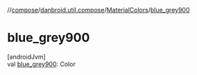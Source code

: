 //[compose](../../../index.md)/[danbroid.util.compose](../index.md)/[MaterialColors](index.md)/[blue_grey900](blue_grey900.md)

# blue_grey900

[androidJvm]\
val [blue_grey900](blue_grey900.md): Color
